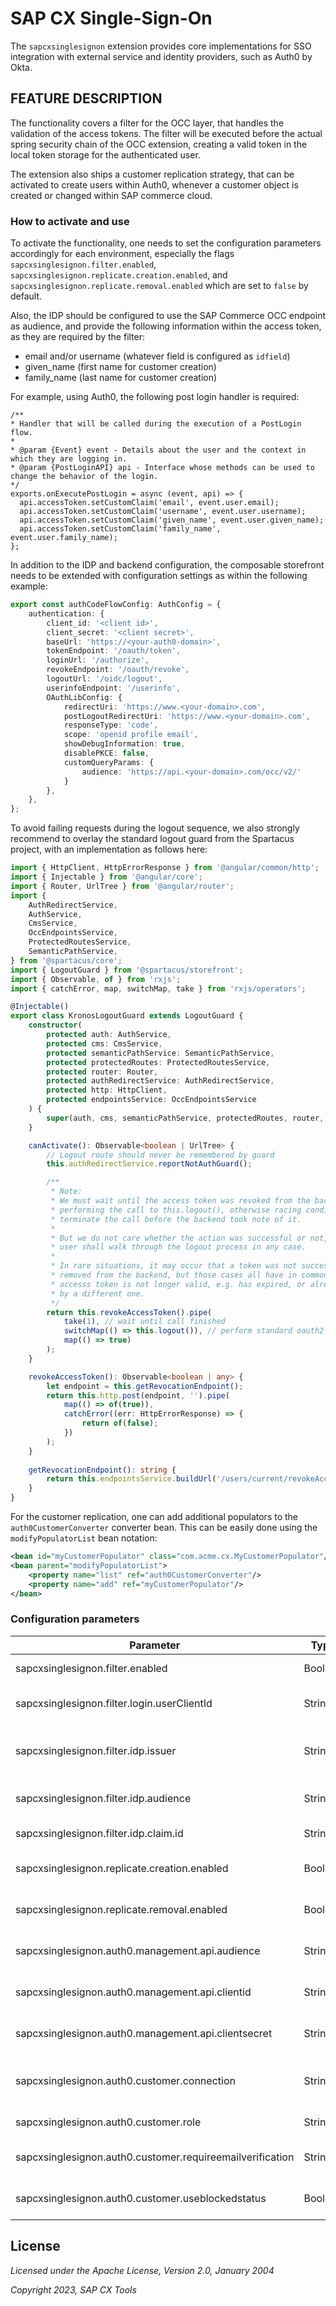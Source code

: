 # SAP CX Single-Sign-On

The `sapcxsinglesignon` extension provides core implementations for SSO integration with external
service and identity providers, such as Auth0 by Okta.

## FEATURE DESCRIPTION

The functionality covers a filter for the OCC layer, that handles the validation of the access tokens.
The filter will be executed before the actual spring security chain of the OCC extension, creating a
valid token in the local token storage for the authenticated user.

The extension also ships a customer replication strategy, that can be activated to create users within
Auth0, whenever a customer object is created or changed within SAP commerce cloud.

### How to activate and use

To activate the functionality, one needs to set the configuration parameters accordingly for each environment,
especially the flags `sapcxsinglesignon.filter.enabled`, `sapcxsinglesignon.replicate.creation.enabled`, and
`sapcxsinglesignon.replicate.removal.enabled` which are set to `false` by default.

Also, the IDP should be configured to use the SAP Commerce OCC endpoint as audience, and provide the following
information within the access token, as they are required by the filter:

- email and/or username (whatever field is configured as `idfield`)
- given_name (first name for customer creation)
- family_name (last name for customer creation)

For example, using Auth0, the following post login handler is required:

```
/**
* Handler that will be called during the execution of a PostLogin flow.
*
* @param {Event} event - Details about the user and the context in which they are logging in.
* @param {PostLoginAPI} api - Interface whose methods can be used to change the behavior of the login.
*/
exports.onExecutePostLogin = async (event, api) => {
  api.accessToken.setCustomClaim('email', event.user.email);
  api.accessToken.setCustomClaim('username', event.user.username);
  api.accessToken.setCustomClaim('given_name', event.user.given_name);
  api.accessToken.setCustomClaim('family_name', event.user.family_name);
};
```

In addition to the IDP and backend configuration, the composable storefront needs to be extended with
configuration settings as within the following example:

```typescript
export const authCodeFlowConfig: AuthConfig = {
	authentication: {
		client_id: '<client id>',
		client_secret: '<client secret>',
		baseUrl: 'https://<your-auth0-domain>',
		tokenEndpoint: '/oauth/token',
		loginUrl: '/authorize',
		revokeEndpoint: '/oauth/revoke',
        logoutUrl: '/oidc/logout',
		userinfoEndpoint: '/userinfo',
		OAuthLibConfig: {
			redirectUri: 'https://www.<your-domain>.com',
            postLogoutRedirectUri: 'https://www.<your-domain>.com',
			responseType: 'code',
			scope: 'openid profile email',
			showDebugInformation: true,
			disablePKCE: false,
            customQueryParams: {
                audience: 'https://api.<your-domain>.com/occ/v2/'
            }
		},
	},
};
```

To avoid failing requests during the logout sequence, we also strongly recommend to overlay the standard logout
guard from the Spartacus project, with an implementation as follows here:

```typescript
import { HttpClient, HttpErrorResponse } from '@angular/common/http';
import { Injectable } from '@angular/core';
import { Router, UrlTree } from '@angular/router';
import {
    AuthRedirectService,
    AuthService,
    CmsService,
    OccEndpointsService,
    ProtectedRoutesService,
    SemanticPathService,
} from '@spartacus/core';
import { LogoutGuard } from '@spartacus/storefront';
import { Observable, of } from 'rxjs';
import { catchError, map, switchMap, take } from 'rxjs/operators';

@Injectable()
export class KronosLogoutGuard extends LogoutGuard {
    constructor(
        protected auth: AuthService,
        protected cms: CmsService,
        protected semanticPathService: SemanticPathService,
        protected protectedRoutes: ProtectedRoutesService,
        protected router: Router,
        protected authRedirectService: AuthRedirectService,
        protected http: HttpClient,
        protected endpointsService: OccEndpointsService
    ) {
        super(auth, cms, semanticPathService, protectedRoutes, router, authRedirectService);
    }

	canActivate(): Observable<boolean | UrlTree> {
		// Logout route should never be remembered by guard
		this.authRedirectService.reportNotAuthGuard();

        /**
         * Note:
         * We must wait until the access token was revoked from the backend before
         * performing the call to this.logout(), otherwise racing conditions may
         * terminate the call before the backend took note of it.
         *
         * But we do not care whether the action was successful or not, because the
         * user shall walk through the logout process in any case.
         *
         * In rare situations, it may occur that a token was not successfully
         * removed from the backend, but those cases all have in common, that the
         * accesss token is not longer valid, e.g. has expired, or already replaced
         * by a different one.
         */
        return this.revokeAccessToken().pipe(
            take(1), // wait until call finished
            switchMap(() => this.logout()), // perform standard oauth2 logout
            map(() => true)
        );
    }

    revokeAccessToken(): Observable<boolean | any> {
        let endpoint = this.getRevocationEndpoint();
        return this.http.post(endpoint, '').pipe(
            map(() => of(true)),
            catchError((err: HttpErrorResponse) => {
                return of(false);
            })
        );
    }
    
	getRevocationEndpoint(): string {
		return this.endpointsService.buildUrl('/users/current/revokeAccessToken');
	}
}
```

For the customer replication, one can add additional populators to the `auth0CustomerConverter` converter bean.
This can be easily done using the `modifyPopulatorList` bean notation:

```xml
<bean id="myCustomerPopulator" class="com.acme.cx.MyCustomerPopulator"/>
<bean parent="modifyPopulatorList">
    <property name="list" ref="auth0CustomerConverter"/>
    <property name="add" ref="myCustomerPopulator"/>
</bean>
```

### Configuration parameters

| Parameter | Type | Description |
|-----------|------|-------------|
| sapcxsinglesignon.filter.enabled                    | Boolean | specifies whether the filter is active or not (default: false) |
| sapcxsinglesignon.filter.login.userClientId         | String  | the SAP Commerce client ID for your single page application (required) |
| sapcxsinglesignon.filter.idp.issuer                 | String  | the registered issuer, eg. https://dev-1234.eu.auth0.com/ (required) |
| sapcxsinglesignon.filter.idp.audience               | String  | the registered API, eg. https://localhost:9002/occ/v2/ (required) |
| sapcxsinglesignon.filter.idp.claim.id               | String  | claim name used for user ID mapping (default: email) |
| sapcxsinglesignon.replicate.creation.enabled        | Boolean | specifies whether the user creation is enabled or not (default: false) |
| sapcxsinglesignon.replicate.removal.enabled         | Boolean | specifies whether the user removal is enabled or not (default: false) |
| sapcxsinglesignon.auth0.management.api.audience     | String  | the audience for your machine-to-machine application (required) |
| sapcxsinglesignon.auth0.management.api.clientid     | String  | the auth0 client ID for your machine-to-machine application (required) |
| sapcxsinglesignon.auth0.management.api.clientsecret | String  | the auth0 client secret for your machine-to-machine application (required) |
| sapcxsinglesignon.auth0.customer.connection         | String  | the authentication connection for customers (default: "Username-Password-Authentication") |
| sapcxsinglesignon.auth0.customer.role               | String  | the role to assign to newly created customer accounts |
| sapcxsinglesignon.auth0.customer.requireemailverification | String | specifies if the user needs to verify their email (default: false) |
| sapcxsinglesignon.auth0.customer.useblockedstatus   | Boolean | specifies if the user shall be blocked when disabled in SAP Commerce (default: false) |

## License

_Licensed under the Apache License, Version 2.0, January 2004_

_Copyright 2023, SAP CX Tools_
